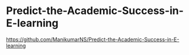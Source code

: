# Predict-the-Academic-Success-in-E-learning
https://github.com/ManikumarNS/Predict-the-Academic-Success-in-E-learning
